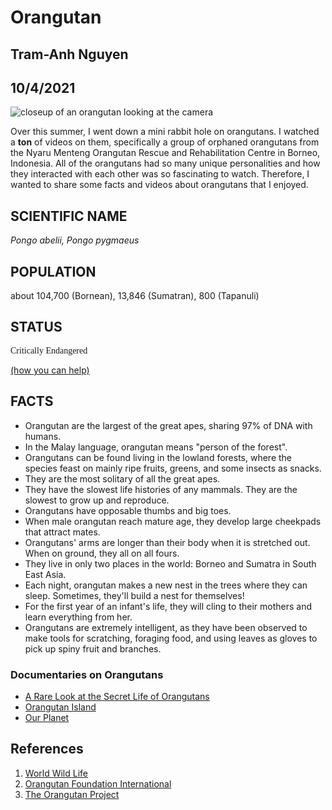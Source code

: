 # Orangutan
## Tram-Anh Nguyen
## 10/4/2021
![closeup of an orangutan looking at the camera](https://files.worldwildlife.org/wwfcmsprod/images/Bornean_Orangutan_Why_They_Matter_1/story_full_width/2dl8dun171_Bornean_Orangutan_8.1.2012_whytheymatter1_HI_279157.jpg)

Over this summer, I went down a mini rabbit hole on orangutans. I watched a **ton** of videos
on them, specifically a group of orphaned orangutans from the Nyaru Menteng Orangutan Rescue and Rehabilitation Centre in Borneo, Indonesia. All of the orangutans had so many unique personalities
and how they interacted with each other was so fascinating to watch. Therefore, I wanted to share some facts
and videos about orangutans that I enjoyed.

## **SCIENTIFIC NAME**
*Pongo abelii, Pongo pygmaeus*

## **POPULATION**
about 104,700 (Bornean), 13,846 (Sumatran), 800 (Tapanuli)

## **STATUS**
<span style="font-family:papyrus;">Critically Endangered</span>

[(how you can help)](https://www.theorangutanproject.org/get-involved/)

## **FACTS**
- Orangutan are the largest of the great apes, sharing 97% of DNA with humans.
- In the Malay language, orangutan means "person of the forest".
- Orangutans can be found living in the lowland forests, where the species feast on mainly ripe fruits, greens, and some insects as snacks.
- They are the most solitary of all the great apes.
- They have the slowest life histories of any mammals. They are the slowest to grow up and reproduce.
- Orangutans have opposable thumbs and big toes.
- When male orangutan reach mature age, they develop large cheekpads that attract mates.
- Orangutans' arms are longer than their body when it is stretched out. When on ground, they all on all fours.
- They live in only two places in the world: Borneo and Sumatra in South East Asia.
- Each night, orangutan makes a new nest in the trees where they can sleep. Sometimes, they'll build a nest for themselves!
- For the first year of an infant's life, they will cling to their mothers and learn everything from her.
- Orangutans are extremely intelligent, as they have been observed to make tools for scratching, foraging food, and using leaves as gloves to pick up spiny fruit and branches.

### Documentaries on Orangutans
- [A Rare Look at the Secret Life of Orangutans](https://www.youtube.com/watch?v=0fts6x_EE_E&ab_channel=NationalGeographic)
- [Orangutan Island](https://youtu.be/QZstsSHJel8)
- [Our Planet](https://www.youtube.com/watch?v=um2Q9aUecy0&ab_channel=Netflix)

## References
1. [World Wild Life](https://www.worldwildlife.org/species/orangutan)
2. [Orangutan Foundation International](https://orangutanfoundation.org.au/orangutans/)
3. [The Orangutan Project](https://www.theorangutanproject.org/about-orangutans/orangutan-facts/)